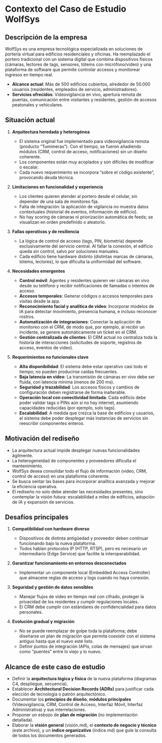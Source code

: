 # Contexto del Caso de Estudio WolfSys

## Descripción de la empresa
WolfSys es una empresa tecnológica especializada en soluciones de portería virtual para edificios residenciales y oficinas. Ha reemplazado el portero tradicional con un sistema digital que combina dispositivos físicos (cámaras, lectores de tags, sensores, tótems con micrófono/video) y una plataforma de software que permite controlar accesos y monitorear ingresos en tiempo real.

- **Alcance actual**: Más de 500 edificios cubiertos, alrededor de 50.000 usuarios (residentes, empleados de servicio, administradores).  
- **Servicios ofrecidos**: Videovigilancia en vivo, apertura remota de puertas, comunicación entre visitantes y residentes, gestión de accesos peatonales y vehiculares.

## Situación actual
1. **Arquitectura heredada y heterogénea**  
   - El sistema original fue implementado para videovigilancia remota (producto “Tumimeras”). Con el tiempo, se fueron añadiendo módulos (CRM, control de acceso, notificaciones) sin un diseño coherente.  
   - Los componentes están muy acoplados y son difíciles de modificar o escalar.  
   - Cada nuevo requerimiento se incorpora “sobre el código existente”, provocando deuda técnica.

2. **Limitaciones en funcionalidad y experiencia**  
   - Los clientes quieren atender al portero desde el celular, sin depender de una sala de monitoreo fija.  
   - Falta de integración: la aplicación de vigilancia no muestra datos contextuales (historial de eventos, información de edificio).  
   - No hay scoring de cámaras ni priorización automática de feeds; se visualizan en orden predefinido o aleatorio.

3. **Fallas operativas y de resiliencia**  
   - La lógica de control de acceso (tags, PIN, biometría) depende exclusivamente del servicio central. Al fallar la conexión, el edificio queda sin control, salvo por soluciones manuales.  
   - Cada edificio tiene hardware distinto (distintas marcas de cámaras, tótems, lectores), lo que dificulta la uniformidad del software.

4. **Necesidades emergentes**  
   - **Control móvil**: Agentes y residentes quieren ver cámaras en vivo desde su teléfono y recibir notificaciones de llamadas o intentos de acceso.  
   - **Accesos temporales**: Generar códigos o accesos temporales para visitas desde la app.  
   - **Reconocimiento facial y analítica de video**: Incorporar modelos de IA para detectar movimiento, presencia humana, e incluso reconocer rostros.  
   - **Automatización de integraciones**: Conectar la aplicación de monitoreo con el CRM, de modo que, por ejemplo, al recibir un incidente, se genere automáticamente un ticket en el CRM.  
   - **Gestión centralizada de clientes**: El CRM actual no centraliza toda la historia de interacciones (solicitudes de soporte, registros de acceso, eventos de video).

5. **Requerimientos no funcionales clave**  
   - **Alta disponibilidad**: El sistema debe estar operativo casi todo el tiempo; no pueden producirse caídas frecuentes.  
   - **Baja latencia en video**: La transmisión de cámaras en vivo debe ser fluida, con latencia mínima (menos de 200 ms).  
   - **Seguridad y trazabilidad**: Los accesos físicos y cambios de configuración deben registrarse de forma inalterable.  
   - **Operación local con conectividad limitada**: Cada edificio debe poder validar tags o PINs aún si no hay internet, asumiendo capacidades reducidas (por ejemplo, solo tags).  
   - **Escalabilidad**: A medida que crezca la base de edificios y usuarios, el sistema debe poder desplegar más instancias de servicios sin reescribir componentes enteros.

## Motivación del rediseño
- La arquitectura actual impide desplegar nuevas funcionalidades ágilmente.
- La heterogeneidad de componentes y proveedores dificulta el mantenimiento.
- WolfSys desea consolidar todo el flujo de información (video, CRM, control de acceso) en una plataforma coherente.
- Se busca sentar las bases para incorporar analítica avanzada y mejorar la eficiencia operativa.
- El rediseño no solo debe atender las necesidades presentes, sino contemplar la visión futura: escalabilidad a miles de edificios, adopción de IA y expansión de servicios.

## Desafíos principales
1. **Compatibilidad con hardware diverso**  
   - Dispositivos de distinta antigüedad y proveedor deben continuar funcionando bajo la nueva plataforma.  
   - Todos hablan protocolos IP (HTTP, RTSP), pero es necesario un intermediario (Edge Service) que facilite la interoperabilidad.

2. **Garantizar funcionamiento en entornos desconectados**  
   - Implementar un componente local (Embedded Access Controller) que almacene reglas de acceso y logs cuando no haya conexión.  

3. **Seguridad y gestión de datos sensibles**  
   - Manejar flujos de video en tiempo real con cifrado, proteger la privacidad de los residentes y cumplir regulaciones locales.  
   - El CRM debe cumplir con estándares de confidencialidad para datos personales.

4. **Evolución gradual y migración**  
   - No se puede reemplazar de golpe toda la plataforma; debe diseñarse un plan de migración que permita coexistir con el sistema antiguo hasta que el nuevo esté listo.  
   - Definir puntos de integración (APIs, colas de mensajes) que sirvan como “puentes” entre lo viejo y lo nuevo.

## Alcance de este caso de estudio
- Definir la **arquitectura lógica y física** de la nueva plataforma (diagramas C4, despliegue, secuencia).  
- Establecer **Architectural Decision Records (ADRs)** para justificar cada elección de tecnología o patrón arquitectónico.  
- Documentar los **principios de diseño**, **módulos principales** (Videovigilancia, CRM, Control de Acceso, Interfaz Móvil, Interfaz Administrativa) y sus interrelaciones.  
- Proponer un esbozo de **plan de migración** (no implementación detallada).  
- Elaborar la **visión general** (visión.md), el **contexto de negocio y técnico** (este archivo), y un **índice organizativo** (índice.md) que guíe la consulta de todos los documentos generados.